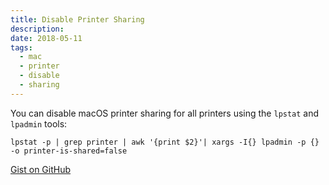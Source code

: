 ```yaml
---
title: Disable Printer Sharing
description:
date: 2018-05-11
tags:
  - mac
  - printer
  - disable
  - sharing
---
```


You can disable macOS printer sharing for all printers using the `lpstat` and `lpadmin` tools:

```
lpstat -p | grep printer | awk '{print $2}'| xargs -I{} lpadmin -p {} -o printer-is-shared=false
```

[Gist on GitHub](https://gist.github.com/lucascantor/6ac2dba3e5535ffb69cbda357ab6d85e)

